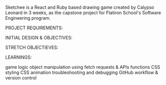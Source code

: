 Sketchee is a React and Ruby based drawing game created by Calypso Leonard in 3 weeks, as the capstone project for Flatiron School's Software Engineering program. 



PROJECT REQUIREMENTS:


INITIAL DESIGN & OBJECTIVES:

STRETCH OBJECTIEVES:


LEARNINGS:

game logic
object manipulation
using fetch requests & APIs
functions
CSS styling
CSS animation
troubleshooting and debugging
GitHub workflow & version control
